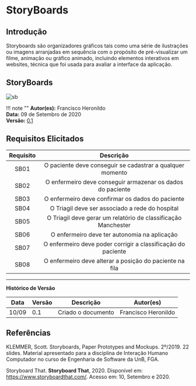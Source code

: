 # StoryBoards

## Introdução

Storyboards são organizadores gráficos tais como uma série de ilustrações ou imagens arranjadas em sequência com o propósito de pré-visualizar um filme, animação ou gráfico animado, incluindo elementos interativos em websites, técnica que foi usada para avaliar a interface da aplicação.

## StoryBoards

![sb](https://i.imgur.com/6wrRCEv.jpg)

!!! note ""
    **Autor(es):** Francisco Heronildo</br>
    **Data:** 09 de Setembro de 2020 </br>
    **Versão:** [0.1](https://unbbr-my.sharepoint.com/:i:/g/personal/160006210_aluno_unb_br/EStGAIFfClREhZq4DCNTJPcBaDys_eaWIX1Knst5TvKvZg?e=WiCX53)

## Requisitos Elicitados

|Requisito|Descrição|
|:--:|:----:|
|SB01|O paciente deve conseguir se cadastrar a qualquer momento|
|SB02|O enfermeiro deve conseguir armazenar os dados do paciente|
|SB03|O enfermeiro deve confirmar os dados do paciente|
|SB04|O Triagil deve ser associado a rede do hospital|
|SB05|O Triagil deve gerar um relatório de classificação Manchester|
|SB06|O enfermeiro deve ter autonomia na aplicação|
|SB07|O enfermeiro deve poder corrigir a classificação do paciente|
|SB08|O enfermeiro deve alterar a posição do paciente na fila|

---

**Histórico de Versão**

| Data | Versão | Descrição | Autor(es) |
| --- | --- | --- | --- |
| 10/09 | 0.1 | Criado o documento | Francisco Heronildo |

## Referências

KLEMMER, Scott. Storyboards, Paper Prototypes and Mockups. 2º/2019. 22 slides. Material apresentado para a disciplina de Interação Humano Computador no curso de Engenharia de Software da UnB, FGA.

Storyboard That. **Storyboard That**, 2020. Disponível em: <https://www.storyboardthat.com/>. Acesso em: 10, Setembro e 2020.
